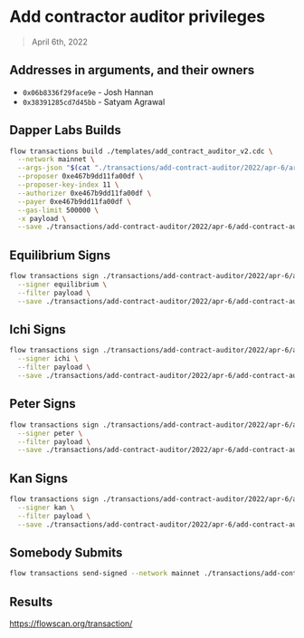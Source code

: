 # Add contractor auditor privileges

> April 6th, 2022

## Addresses in arguments, and their owners

- `0x06b8336f29face9e` - Josh Hannan
- `0x38391285cd7d45bb` - Satyam Agrawal

## Dapper Labs Builds

```sh
flow transactions build ./templates/add_contract_auditor_v2.cdc \
  --network mainnet \
  --args-json "$(cat "./transactions/add-contract-auditor/2022/apr-6/arguments.json")" \
  --proposer 0xe467b9dd11fa00df \
  --proposer-key-index 11 \
  --authorizer 0xe467b9dd11fa00df \
  --payer 0xe467b9dd11fa00df \
  --gas-limit 500000 \
  -x payload \
  --save ./transactions/add-contract-auditor/2022/apr-6/add-contract-auditor-apr-6-unsigned.rlp
```

## Equilibrium Signs

```sh
flow transactions sign ./transactions/add-contract-auditor/2022/apr-6/add-contract-auditor-apr-6-unsigned.rlp \
  --signer equilibrium \
  --filter payload \
  --save ./transactions/add-contract-auditor/2022/apr-6/add-contract-auditor-apr-6-sig-1.rlp
```

## Ichi Signs

```sh
flow transactions sign ./transactions/add-contract-auditor/2022/apr-6/add-contract-auditor-apr-6-sig-1.rlp \
  --signer ichi \
  --filter payload \
  --save ./transactions/add-contract-auditor/2022/apr-6/add-contract-auditor-apr-6-sig-2.rlp
```

## Peter Signs

```sh
flow transactions sign ./transactions/add-contract-auditor/2022/apr-6/add-contract-auditor-apr-6-sig-2.rlp \
  --signer peter \
  --filter payload \
  --save ./transactions/add-contract-auditor/2022/apr-6/add-contract-auditor-apr-6-sig-3.rlp
```

## Kan Signs

```sh
flow transactions sign ./transactions/add-contract-auditor/2022/apr-6/add-contract-auditor-apr-6-sig-3.rlp \
  --signer kan \
  --filter payload \
  --save ./transactions/add-contract-auditor/2022/apr-6/add-contract-auditor-apr-6-sig-complete.rlp
```


## Somebody Submits

```sh
flow transactions send-signed --network mainnet ./transactions/add-contract-auditor/2022/apr-6/add-contract-auditor-apr-6-sig-complete.rlp
```

## Results

https://flowscan.org/transaction/
